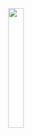 <img src="https://media.discordapp.net/attachments/1196430066092089425/1317651806876205137/image.png?ex=675f765f&is=675e24df&hm=8e79bd87d079ef9d4da8e000378a1d0b9d537c054138b9433e8724fa34ec9653&=&format=webp&quality=lossless" width="25%">
